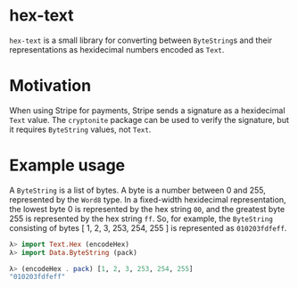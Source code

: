 # hex-text

`hex-text` is a small library for converting between `ByteString`s and their representations as hexidecimal numbers encoded as `Text`.

# Motivation

When using Stripe for payments, Stripe sends a signature as a hexidecimal `Text` value. The `cryptonite` package can be used to verify the signature, but it requires `ByteString` values, not `Text`.

# Example usage

A `ByteString` is a list of bytes. A byte is a number between 0 and 255, represented by the `Word8` type. In a fixed-width hexidecimal representation, the lowest byte 0 is represented by the hex string `00`, and the greatest byte 255 is represented by the hex string `ff`. So, for example, the `ByteString` consisting of bytes \[ 1, 2, 3, 253, 254, 255 \] is represented as `010203fdfeff`.

```haskell
λ> import Text.Hex (encodeHex)
λ> import Data.ByteString (pack)

λ> (encodeHex . pack) [1, 2, 3, 253, 254, 255]
"010203fdfeff"
```
